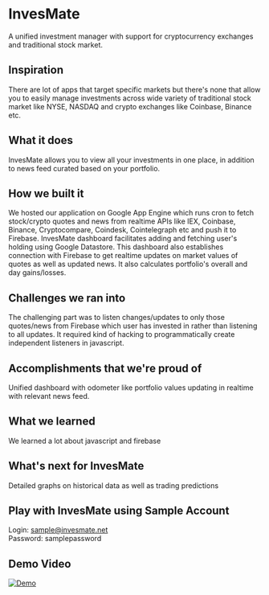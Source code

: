# InvesMate
A unified investment manager with support for cryptocurrency exchanges and traditional stock market.

## Inspiration
There are lot of apps that target specific markets but there's none that allow you to easily manage investments across wide variety of traditional stock market like NYSE, NASDAQ and crypto exchanges like Coinbase, Binance etc.

## What it does
InvesMate allows you to view all your investments in one place, in addition to news feed curated based on your portfolio.

## How we built it
We hosted our application on Google App Engine which runs cron to fetch stock/crypto quotes and news from realtime APIs like IEX, Coinbase, Binance, Cryptocompare, Coindesk, Cointelegraph etc and push it to Firebase. InvesMate dashboard facilitates adding and fetching user's holding using Google Datastore. This dashboard also establishes connection with Firebase to get realtime updates on market values of quotes as well as updated news. It also calculates portfolio's overall and day gains/losses.

## Challenges we ran into
The challenging part was to listen changes/updates to only those quotes/news from Firebase which user has invested in rather than listening to all updates. It required kind of hacking to programmatically create independent listeners in javascript. 

## Accomplishments that we're proud of
Unified dashboard with odometer like portfolio values updating in realtime with relevant news feed.

## What we learned
We learned a lot about javascript and firebase

## What's next for InvesMate
Detailed graphs on historical data as well as trading predictions

## Play with InvesMate using Sample Account
Login: sample@invesmate.net  
Password: samplepassword

## Demo Video
[![Demo](https://img.youtube.com/vi/vFtY6_3lOog/0.jpg)](https://www.youtube.com/watch?v=vFtY6_3lOog)
